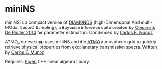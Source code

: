 # miniNS 

miniNS is a compact version of [DIAMONDS](https://fys.kuleuven.be/ster/Software/Diamonds)  (high-DImensional And multi-MOdal NesteD Sampling), a Bayesian inference suite created by [Corsaro & De Ridder 2014](http://adsabs.harvard.edu/abs/2014A%26A...571A..71C) for parameter estimation. Condensed by [Carlos E. Munoz](https://github.com/munozcar)

ATMO_retrieve.cpp uses miniNS and the [ATMO](https://arxiv.org/pdf/1810.12971.pdf) atmospheric grid to quickly retrieve physical properties from exoplanetary transmission specra. Written by [Carlos E. Munoz](https://github.com/munozcar)

Requires: [Eigen](http://eigen.tuxfamily.org/index.php?title=Main_Page) C++ linear algebra library. 
